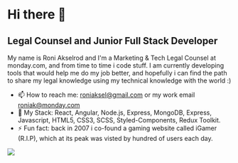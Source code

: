 Hi there 👋
=============

Legal Counsel and Junior Full Stack Developer 
---------------

My name is Roni Akselrod and I'm a Marketing & Tech Legal Counsel at monday.com, and from time to time i code stuff.
I am currently developing tools that would help me do my job better, and hopefully i can find the path to share my legal knowledge using my technical knowledge with the world :)



- 📫 How to reach me: roniaksel@gmail.com or my work email roniak@monday.com
- 🌱 My Stack: React, Angular, Node.js, Express, MongoDB, Express, Javascript, HTML5, CSS3, SCSS, Styled-Components, Redux Toolkit.
- ⚡ Fun fact: back in 2007 i co-found a gaming website called iGamer (R.I.P), which at its peak was visted by hundred of users each day.



 ![](https://media.giphy.com/media/l3USXnPh1Utg3gd9mU/giphy.gif)

<!--
**RoniAksel/RoniAksel** is a ✨ _special_ ✨ repository because its `README.md` (this file) appears on your GitHub profile.

Here are some ideas to get you started:

- 🔭 I’m currently working on ...
- 🌱 I’m currently learning ...
- 👯 I’m looking to collaborate on ...
- 🤔 I’m looking for help with ...
- 💬 Ask me about ...
- 📫 How to reach me: ...
- 😄 Pronouns: ...
- ⚡ Fun fact: ...
-->
